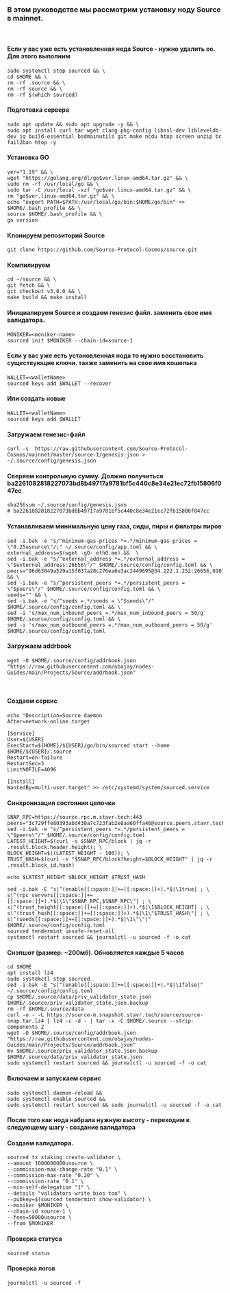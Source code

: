 ### В этом руководстве мы рассмотрим установку ноду Source в mainnet. 

<br>

#### Если у вас уже есть установленная нода Source - нужно удалить ее. Для этого выполним

```
sudo systemctl stop sourced && \
cd $HOME && \
rm -rf .source && \
rm -rf source && \
rm -rf $(which sourced)
```

#### Подготовка сервера
```
sudo apt update && sudo apt upgrade -y && \
sudo apt install curl tar wget clang pkg-config libssl-dev libleveldb-dev jq build-essential bsdmainutils git make ncdu htop screen unzip bc fail2ban htop -y
```

#### Установка GO
```
ver="1.19" && \
wget "https://golang.org/dl/go$ver.linux-amd64.tar.gz" && \
sudo rm -rf /usr/local/go && \
sudo tar -C /usr/local -xzf "go$ver.linux-amd64.tar.gz" && \
rm "go$ver.linux-amd64.tar.gz" && \
echo "export PATH=$PATH:/usr/local/go/bin:$HOME/go/bin" >> $HOME/.bash_profile && \
source $HOME/.bash_profile && \
go version
```

#### Клонируем репозиторий Source
```
git clone https://github.com/Source-Protocol-Cosmos/source.git
```

#### Компилируем
```
cd ~/source && \
git fetch && \
git checkout v3.0.0 && \
make build && make install
```

#### Инициалируем Source и создаем генезис файл. <moniker-name> заменить свое имя валидатора.
```
MONIKER=<moniker-name>
sourced init $MONIKER --chain-id=source-1
```

#### Если у вас уже есть установленная нода то нужно восстановить существующие ключи. <walletname> также заменить на свое имя кошелька
```
WALLET=<walletName>
sourced keys add $WALLET --recover
```

#### Или создать новые
```
WALLET=<walletName>
sourced keys add $WALLET
```

#### Загружаем генезис-файл
```
curl -s  https://raw.githubusercontent.com/Source-Protocol-Cosmos/mainnet/master/source-1/genesis.json > ~/.source/config/genesis.json
```

#### Сверяем контрольную сумму. Должно получиться ba2261082818227073bd8b49717a9781bf5c440c8e34e21ec72fb15806f047cc
```
sha256sum ~/.source/config/genesis.json
# ba2261082818227073bd8b49717a9781bf5c440c8e34e21ec72fb15806f047cc
```

#### Устанавливаем минимальную цену газа, сиды, пиры и фильтры пиров
```
sed -i.bak -e "s/^minimum-gas-prices *=.*/minimum-gas-prices = \"0.25usource\"/;" ~/.source/config/app.toml && \
external_address=$(wget -qO- eth0.me) &&  \
sed -i.bak -e "s/^external_address *=.*/external_address = \"$external_address:26656\"/" $HOME/.source/config/config.toml && \
peers="96d63849a529a15f037a28c276ea6e3ac2449695@34.222.1.252:26656,0107ac60e43f3b3d395fea706cb54877a3241d21@35.87.85.162:26656" && \
sed -i.bak -e "s/^persistent_peers *=.*/persistent_peers = \"$peers\"/" $HOME/.source/config/config.toml && \
seeds="" && \
sed -i.bak -e "s/^seeds =.*/seeds = \"$seeds\"/" $HOME/.source/config/config.toml && \
sed -i 's/max_num_inbound_peers =.*/max_num_inbound_peers = 50/g' $HOME/.source/config/config.toml && \
sed -i 's/max_num_outbound_peers =.*/max_num_outbound_peers = 50/g' $HOME/.source/config/config.toml
```


#### Загружаем  addrbook
```
wget -O $HOME/.source/config/addrbook.json "https://raw.githubusercontent.com/obajay/nodes-Guides/main/Projects/Source/addrbook.json"
```
<br>

#### Создаем сервис
```
echo "Description=Source daemon
After=network-online.target

[Service]
User=${USER}
ExecStart=${HOME}/${USER}/go/bin/sourced start --home $HOME/${USER}/.source
Restart=on-failure
RestartSec=3
LimitNOFILE=4096

[Install]
WantedBy=multi-user.target" >> /etc/systemd/system/sourced.service
```

#### Синхронизация состояния цепочки
```
SNAP_RPC=https://source.rpc.m.stavr.tech:443
peers="3c729ffe80393abd430a7c723fab2e8aa60ffa46@source.peers.stavr.tech:20056"
sed -i.bak -e "s/^persistent_peers *=.*/persistent_peers = \"$peers\"/" $HOME/.source/config/config.toml
LATEST_HEIGHT=$(curl -s $SNAP_RPC/block | jq -r .result.block.header.height); \
BLOCK_HEIGHT=$((LATEST_HEIGHT - 100)); \
TRUST_HASH=$(curl -s "$SNAP_RPC/block?height=$BLOCK_HEIGHT" | jq -r .result.block_id.hash)

echo $LATEST_HEIGHT $BLOCK_HEIGHT $TRUST_HASH

sed -i.bak -E "s|^(enable[[:space:]]+=[[:space:]]+).*$|\1true| ; \
s|^(rpc_servers[[:space:]]+=[[:space:]]+).*$|\1\"$SNAP_RPC,$SNAP_RPC\"| ; \
s|^(trust_height[[:space:]]+=[[:space:]]+).*$|\1$BLOCK_HEIGHT| ; \
s|^(trust_hash[[:space:]]+=[[:space:]]+).*$|\1\"$TRUST_HASH\"| ; \
s|^(seeds[[:space:]]+=[[:space:]]+).*$|\1\"\"|" $HOME/.source/config/config.toml
sourced tendermint unsafe-reset-all
systemctl restart sourced && journalctl -u sourced -f -o cat
```

#### Снэпшот (размер: ~200мб). Обновляется каждые 5 часов
```
cd $HOME
apt install lz4
sudo systemctl stop sourced
sed -i.bak -E "s|^(enable[[:space:]]+=[[:space:]]+).*$|\1false|" ~/.source/config/config.toml
cp $HOME/.source/data/priv_validator_state.json $HOME/.source/priv_validator_state.json.backup
rm -rf $HOME/.source/data
curl -o - -L https://source-m.snapshot.stavr.tech/source/source-snap.tar.lz4 | lz4 -c -d - | tar -x -C $HOME/.source --strip-components 2
wget -O $HOME/.source/config/addrbook.json "https://raw.githubusercontent.com/obajay/nodes-Guides/main/Projects/Source/addrbook.json"
mv $HOME/.source/priv_validator_state.json.backup $HOME/.source/data/priv_validator_state.json
sudo systemctl restart sourced && journalctl -u sourced -f -o cat
```

#### Включаем и запускаем сервис
```
sudo systemctl daemon-reload &&
sudo systemctl enable sourced &&
sudo systemctl restart sourced && sudo journalctl -u sourced -f -o cat
```

#### После того как нода набрала нужную высоту - переходим к следующему шагу - создание валидатора

#### Создаем валидатора.
```
sourced tx staking create-validator \
--amount 1000000000usource \
--commission-max-change-rate "0.1" \
--commission-max-rate "0.20" \
--commission-rate "0.1" \
--min-self-delegation "1" \
--details "validators write bios too" \
--pubkey=$(sourced tendermint show-validator) \
--moniker $MONIKER \
--chain-id source-1 \
--fees=50000usource \
--from $MONIKER
```

#### Проверка статуса
```
sourced status
```

#### Проверка логов
```
journalctl -u sourced -f
```
